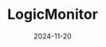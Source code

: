 ---  
layout: startup_page  
title: "LogicMonitor"  
id: "logicmonitor.com"  
permalink: "/logicmonitorlogicmonitor.com11202024/"  
website: "https://www.logicmonitor.com/"  
funding_round: "Growth Round"  
funding_amount: "$800M"  
investors: "PSG, Golub Capital"  
about: "LogicMonitor provides a SaaS-based hybrid observability platform powered by AI. Its platform, LM Envision, offers visibility across on-prem and multi-cloud environments, enabling IT and business teams to improve operational efficiency and customer experiences. The company focuses on delivering predictive insights and real-time data to optimize data center performance."  
markets: "SaaS, AI, Data Center Management, Observability"  
hq: "Santa Barbara, California, United States"  
founded_year: "2007"  
linkedin: "https://www.linkedin.com/company/logicmonitor/"  
twitter: "https://twitter.com/LogicMonitor"  
instagram: ""  
facebook: "https://www.facebook.com/LogicMonitor/"  
crunchbase: "https://www.crunchbase.com/organization/logicmonitor"  
pitchbook: "https://pitchbook.com/profiles/company/55438-84"  

date_display: "20-Nov-2024"  
date: "2024-11-20"

# SEO Optimization  
meta_title: "LogicMonitor - Growth Round Funding ($800M)"  
meta_description: "LogicMonitor, LogicMonitor provides a SaaS-based hybrid observability platform powered by AI. Its platform, LM Envision, offers visibility across on-prem and multi-..."  
meta_keywords: "LogicMonitor, SaaS, AI, Data Center Management, Observability, Growth Round funding"  
canonical_url: "https://startup.projectstartups.com/logicmonitorlogicmonitor.com11202024/"  
---